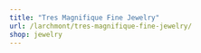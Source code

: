 ```yaml
---
title: "Tres Magnifique Fine Jewelry"
url: /larchmont/tres-magnifique-fine-jewelry/
shop: jewelry
---
```

